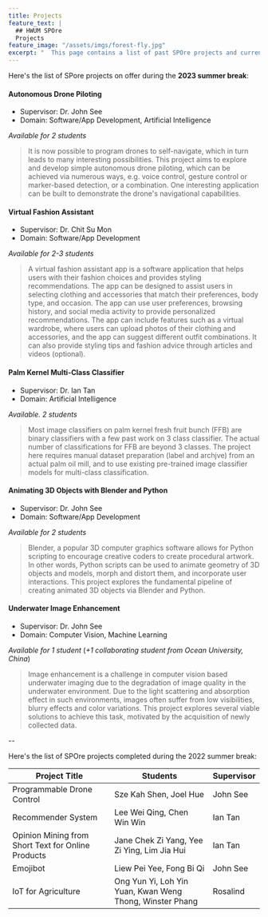 ```yaml
---
title: Projects
feature_text: |
  ## HWUM SPOre
  Projects
feature_image: "/assets/imgs/forest-fly.jpg"
excerpt: "  This page contains a list of past SPOre projects and current project on offer in the current summer break 2023."
---
```


Here's the list of SPore projects on offer during the **2023 summer break**:

#### Autonomous Drone Piloting

- Supervisor: Dr. John See
- Domain: Software/App Development, Artificial Intelligence

_Available for 2 students_

> It is now possible to program drones to self-navigate, which in turn leads to many interesting possibilities. This project aims to explore and develop simple autonomous drone piloting, which can be achieved via numerous ways, e.g. voice control, gesture control or marker-based detection, or a combination. One interesting application can be built to demonstrate the drone's navigational capabilities.

#### Virtual Fashion Assistant

- Supervisor: Dr. Chit Su Mon
- Domain: Software/App Development

_Available for 2-3 students_

> A virtual fashion assistant app is a software application that helps users with their fashion choices and provides styling recommendations. The app can be designed to assist users in selecting clothing and accessories that match their preferences, body type, and occasion. The app can use user preferences, browsing history, and social media activity to provide personalized recommendations. The app can include features such as a virtual wardrobe, where users can upload photos of their clothing and accessories, and the app can suggest different outfit combinations. It can also provide styling tips and fashion advice through articles and videos (optional).

#### Palm Kernel Multi-Class Classifier

- Supervisor: Dr. Ian Tan
- Domain: Artificial Intelligence

_Available. 2 students_

> Most image classifiers on palm kernel fresh fruit bunch (FFB) are binary classifiers with a few past work on 3 class classifier.  The actual number of classifications for FFB are beyond 3 classes.  The project here requires manual dataset preparation (label and archjve) from an actual palm oil mill, and to use existing pre-trained image classifier models for multi-class classification.

#### Animating 3D Objects with Blender and Python

- Supervisor: Dr. John See
- Domain: Software/App Development

_Available for 2 students_

> Blender, a popular 3D computer graphics software allows for Python scripting to encourage creative coders to create procedural artwork. In other words, Python scripts can be used to animate geometry of 3D objects and models, morph and distort them, and incorporate user interactions. This project explores the fundamental pipeline of creating animated 3D objects via Blender and Python.

#### Underwater Image Enhancement

- Supervisor: Dr. John See
- Domain: Computer Vision, Machine Learning

_Available for 1 student_ (_+1 collaborating student from Ocean University, China_)

> Image enhancement is a challenge in computer vision based underwater imaging due to the degradation of image quality in the underwater environment. Due to the light scattering and absorption effect in such environments, images often suffer from low visibilities, blurry effects and color variations. This project explores several viable solutions to achieve this task, motivated by the acquisition of newly collected data.

--

Here's the list of SPOre projects completed during the 2022 summer break:

|  **Project Title** | **Students** | **Supervisor** |
|-------|------|--------|
| Programmable Drone Control | Sze Kah Shen, Joel Hue | John See |
| Recommender System | Lee Wei Qing, Chen Win Win | Ian Tan |
| Opinion Mining from Short Text for Online Products | Jane Chek Zi Yang, Yee Zi Ying, Lim Jia Hui | Ian Tan |
| Emojibot | Liew Pei Yee, Fong Bi Qi | John See |
| IoT for Agriculture | Ong Yun Yi, Loh Yin Yuan, Kwan Weng Thong, Winster Phang | Rosalind |
